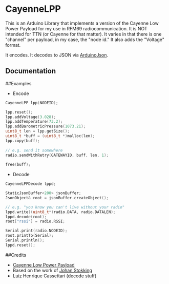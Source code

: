 # CayenneLPP

This is an Arduino Library that implements a version of the Cayenne Low Power Payload for my use in RFM69 radiocommunication.  It is NOT intended for TTN (or Cayenne for that matter).  It varies in that there is one "channel" per payload, in my case, the "node id."  It also adds the "Voltage" format.

It encodes.  It decodes to JSON via [ArduinoJson](https://arduinojson.org/).

## Documentation

##Examples

* Encode
```c
CayenneLPP lpp(NODEID);

lpp.reset();
lpp.addVoltage(3.028);
lpp.addTemperature(73.2);
lpp.addBarometricPressure(1073.21);
uint8_t len = lpp.getSize();
uint8_t *buff = (uint8_t *)malloc(len);
lpp.copy(buff);
  
// e.g. send it somewhere
radio.sendWithRetry(GATEWAYID, buff, len, 1);
  
free(buff);
```

* Decode
```c
CayenneLPPDecode lppd;

StaticJsonBuffer<200> jsonBuffer;
JsonObject& root = jsonBuffer.createObject();

// e.g. "you know you can't live without your radio"
lppd.write((uint8_t*)radio.DATA, radio.DATALEN);
lppd.decode(root);
root["rssi"] = radio.RSSI;

Serial.print(radio.NODEID);
root.printTo(Serial);
Serial.println();
lppd.reset();
```

##Credits
* [Cayenne Low Power Payload](https://mydevices.com/cayenne/docs/#lora-cayenne-low-power-payload)
* Based on the work of [Johan Stokking](https://github.com/TheThingsNetwork/arduino-device-lib)
* Luiz Henrique Cassettari (decode stuff)
